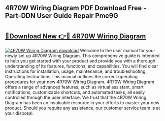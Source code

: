 ## 4R70W Wiring Diagram PDF Download Free - Part-DDN User Guide Repair Pme9G

# <h2><a href="http://dfnvwgd.blite.top/?on=4R70W+Wiring+Diagram">🔗Download New 👉🔴 4R70W Wiring Diagram</a></h2>

[![4R70W Wiring Diagram download](https://i.imgur.com/lujVjoI.png)](http://dfnvwgd.blite.top/?on=4R70W+Wiring+Diagram)
Welcome to the user manual for your newly set up 4R70W Wiring Diagram. This comprehensive guide is intended to help you get started with your product and provide you with a thorough understanding of its features, functions, and capabilities. You will find clear instructions for installation, usage, maintenance, and troubleshooting. Operating Instructions This manual outlines the correct operating procedures for your new 4R70W Wiring Diagram. 4R70W Wiring Diagram offers a range of advanced features, such as virtual assistant, smart notifications, customizable shortcuts, and automated tasks, all easily controlled through the user interface. We trust that the 4R70W Wiring Diagram has been an invaluable resource in your efforts to master your new product. Should you require any assistance, our customer service team is at your disposal.
